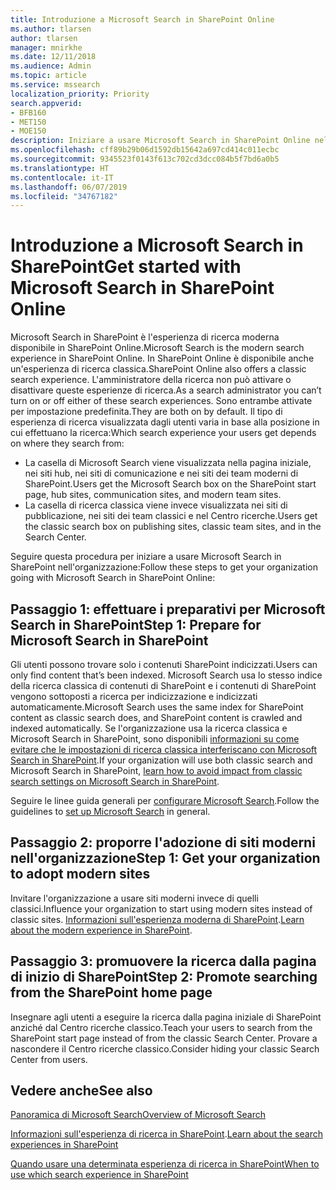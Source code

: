 ```yaml
---
title: Introduzione a Microsoft Search in SharePoint Online
ms.author: tlarsen
author: tlarsen
manager: mnirkhe
ms.date: 12/11/2018
ms.audience: Admin
ms.topic: article
ms.service: mssearch
localization_priority: Priority
search.appverid:
- BFB160
- MET150
- MOE150
description: Iniziare a usare Microsoft Search in SharePoint Online nell'organizzazione
ms.openlocfilehash: cff89b29b06d1592db15642a697cd414c011ecbc
ms.sourcegitcommit: 9345523f0143f613c702cd3dcc084b5f7bd6a0b5
ms.translationtype: HT
ms.contentlocale: it-IT
ms.lasthandoff: 06/07/2019
ms.locfileid: "34767182"
---
```

# <a name="get-started-with-microsoft-search-in-sharepoint"></a><span data-ttu-id="90b6f-103">Introduzione a Microsoft Search in SharePoint</span><span class="sxs-lookup"><span data-stu-id="90b6f-103">Get started with Microsoft Search in SharePoint Online</span></span>

<span data-ttu-id="90b6f-104">Microsoft Search in SharePoint è l'esperienza di ricerca moderna disponibile in SharePoint Online.</span><span class="sxs-lookup"><span data-stu-id="90b6f-104">Microsoft Search is the modern search experience in SharePoint Online.</span></span> <span data-ttu-id="90b6f-105">In SharePoint Online è disponibile anche un'esperienza di ricerca classica.</span><span class="sxs-lookup"><span data-stu-id="90b6f-105">SharePoint Online also offers a classic search experience.</span></span> <span data-ttu-id="90b6f-106">L'amministratore della ricerca non può attivare o disattivare queste esperienze di ricerca.</span><span class="sxs-lookup"><span data-stu-id="90b6f-106">As a search administrator you can’t turn on or off either of these search experiences.</span></span> <span data-ttu-id="90b6f-107">Sono entrambe attivate per impostazione predefinita.</span><span class="sxs-lookup"><span data-stu-id="90b6f-107">They are both on by default.</span></span> <span data-ttu-id="90b6f-108">Il tipo di esperienza di ricerca visualizzata dagli utenti varia in base alla posizione in cui effettuano la ricerca:</span><span class="sxs-lookup"><span data-stu-id="90b6f-108">Which search experience your users get depends on where they search from:</span></span>

- <span data-ttu-id="90b6f-109">La casella di Microsoft Search viene visualizzata nella pagina iniziale, nei siti hub, nei siti di comunicazione e nei siti dei team moderni di SharePoint.</span><span class="sxs-lookup"><span data-stu-id="90b6f-109">Users get the Microsoft Search box on the SharePoint start page, hub sites, communication sites, and modern team sites.</span></span>
- <span data-ttu-id="90b6f-110">La casella di ricerca classica viene invece visualizzata nei siti di pubblicazione, nei siti dei team classici e nel Centro ricerche.</span><span class="sxs-lookup"><span data-stu-id="90b6f-110">Users get the classic search box on publishing sites, classic team sites, and in the Search Center.</span></span>

<span data-ttu-id="90b6f-111">Seguire questa procedura per iniziare a usare Microsoft Search in SharePoint nell'organizzazione:</span><span class="sxs-lookup"><span data-stu-id="90b6f-111">Follow these steps to get your organization going with Microsoft Search in SharePoint Online:</span></span>

## <a name="step-1-prepare-for-microsoft-search-in-sharepoint"></a><span data-ttu-id="90b6f-112">Passaggio 1: effettuare i preparativi per Microsoft Search in SharePoint</span><span class="sxs-lookup"><span data-stu-id="90b6f-112">Step 1: Prepare for Microsoft Search in SharePoint</span></span>

<span data-ttu-id="90b6f-113">Gli utenti possono trovare solo i contenuti SharePoint indicizzati.</span><span class="sxs-lookup"><span data-stu-id="90b6f-113">Users can only find content that’s been indexed.</span></span> <span data-ttu-id="90b6f-114">Microsoft Search usa lo stesso indice della ricerca classica di contenuti di SharePoint e i contenuti di SharePoint vengono sottoposti a ricerca per indicizzazione e indicizzati automaticamente.</span><span class="sxs-lookup"><span data-stu-id="90b6f-114">Microsoft Search uses the same index for SharePoint content as classic search does, and SharePoint content is crawled and indexed automatically.</span></span> <span data-ttu-id="90b6f-115">Se l'organizzazione usa la ricerca classica e Microsoft Search in SharePoint, sono disponibili [informazioni su come evitare che le impostazioni di ricerca classica interferiscano con Microsoft Search in SharePoint](https://docs.microsoft.com/sharepoint/differences-classic-modern-search).</span><span class="sxs-lookup"><span data-stu-id="90b6f-115">If your organization will use both classic search and Microsoft Search in SharePoint, [learn how to avoid impact from classic search settings on Microsoft Search in SharePoint](https://docs.microsoft.com/sharepoint/differences-classic-modern-search).</span></span>

<span data-ttu-id="90b6f-116">Seguire le linee guida generali per [configurare Microsoft Search](set-up-microsoft-search.md).</span><span class="sxs-lookup"><span data-stu-id="90b6f-116">Follow the guidelines to [set up Microsoft Search](set-up-microsoft-search.md) in general.</span></span>


## <a name="step-2-get-your-organization-to-adopt-modern-sites"></a><span data-ttu-id="90b6f-117">Passaggio 2: proporre l'adozione di siti moderni nell'organizzazione</span><span class="sxs-lookup"><span data-stu-id="90b6f-117">Step 1: Get your organization to adopt modern sites</span></span>

<span data-ttu-id="90b6f-118">Invitare l'organizzazione a usare siti moderni invece di quelli classici.</span><span class="sxs-lookup"><span data-stu-id="90b6f-118">Influence your organization to start using modern sites instead of classic sites.</span></span> <span data-ttu-id="90b6f-119">[Informazioni sull'esperienza moderna di SharePoint](https://support.office.com/article/SharePoint-classic-and-modern-experiences-5725c103-505d-4a6e-9350-300d3ec7d73f).</span><span class="sxs-lookup"><span data-stu-id="90b6f-119">[Learn about the modern experience in SharePoint](https://support.office.com/article/SharePoint-classic-and-modern-experiences-5725c103-505d-4a6e-9350-300d3ec7d73f).</span></span>

## <a name="step-3-promote-searching-from-the-sharepoint-start-page"></a><span data-ttu-id="90b6f-120">Passaggio 3: promuovere la ricerca dalla pagina di inizio di SharePoint</span><span class="sxs-lookup"><span data-stu-id="90b6f-120">Step 2: Promote searching from the SharePoint home page</span></span>

<span data-ttu-id="90b6f-121">Insegnare agli utenti a eseguire la ricerca dalla pagina iniziale di SharePoint anziché dal Centro ricerche classico.</span><span class="sxs-lookup"><span data-stu-id="90b6f-121">Teach your users to search from the SharePoint start page instead of from the classic Search Center.</span></span> <span data-ttu-id="90b6f-122">Provare a nascondere il Centro ricerche classico.</span><span class="sxs-lookup"><span data-stu-id="90b6f-122">Consider hiding your classic Search Center from users.</span></span>

## <a name="see-also"></a><span data-ttu-id="90b6f-123">Vedere anche</span><span class="sxs-lookup"><span data-stu-id="90b6f-123">See also</span></span>
[<span data-ttu-id="90b6f-124">Panoramica di Microsoft Search</span><span class="sxs-lookup"><span data-stu-id="90b6f-124">Overview of Microsoft Search</span></span>](overview-microsoft-search.md)

<span data-ttu-id="90b6f-125">[Informazioni sull'esperienza di ricerca in SharePoint](https://docs.microsoft.com/it-IT/sharepoint/overview-of-search).</span><span class="sxs-lookup"><span data-stu-id="90b6f-125">[Learn about the search experiences in SharePoint](https://docs.microsoft.com/it-IT/sharepoint/overview-of-search)</span></span>

[<span data-ttu-id="90b6f-126">Quando usare una determinata esperienza di ricerca in SharePoint</span><span class="sxs-lookup"><span data-stu-id="90b6f-126">When to use which search experience in SharePoint</span></span>](https://docs.microsoft.com/sharepoint/get-started-with-modern-search-experience)
